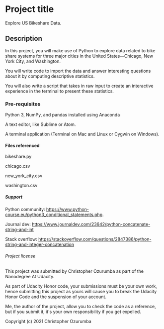 
# Project title

Explore US Bikeshare Data.


## Description

In this project, you will make use of Python to explore data related to bike share systems for three major cities in the United States—Chicago, New York City, and Washington.

You will write code to import the data and answer interesting questions about it by computing descriptive statistics.

You will also write a script that takes in raw input to create an interactive experience in the terminal to present these statistics.



### Pre-requisites

Python 3, NumPy, and pandas installed using Anaconda

A text editor, like Sublime or Atom.

A terminal application (Terminal on Mac and Linux or Cygwin on Windows).




#### Files referenced

bikeshare.py

chicago.csv

new_york_city.csv

washington.csv





##### Support

Python community: https://www.python-course.eu/python3_conditional_statements.php.

Journal dev: https://www.journaldev.com/23642/python-concatenate-string-and-int

Stack overflow: https://stackoverflow.com/questions/2847386/python-string-and-integer-concatenation






###### Project license

This project was submitted by Christopher Ozurumba as part of the Nanodegree At Udacity.

As part of Udacity Honor code, your submissions must be your own work, hence submitting this project as yours will cause you to break the Udacity Honor Code and the suspension of your account.

Me, the author of the project, allow you to check the code as a reference, but if you submit it, it's your own responsibility if you get expelled.

Copyright (c) 2021 Christopher Ozurumba
